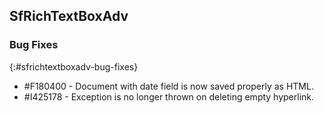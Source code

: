 ## SfRichTextBoxAdv


### Bug Fixes
{:#sfrichtextboxadv-bug-fixes}

* \#F180400 - Document with date field is now saved properly as HTML. 
* \#I425178 - Exception is no longer thrown on deleting empty hyperlink.